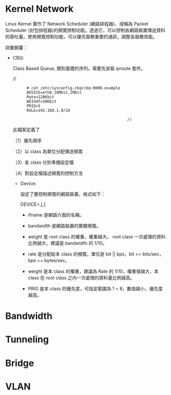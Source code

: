 # Kernel Network

Linux Kernel 實作了 Network Scheduler (網路排程器)、或稱為 Packet Scheduler (封包排程器)的頻寬控制功能。透過它，可以控制各網路裝置傳送資料的吞吐量。使用頻寬控制功能，可以優先服務重要的通訊，調整各服務效能。

詞彙錦囊：

* CBQ:

  Class Based Queue, 類別基礎的序列。需要先安裝 iproute 套件。 
  
     //
     
     
            # cat /etc/sysconfig.cbq/cbq-0000.example
            DEVICE=eth0,10Mbit,1Mbit
            Rate=128Kbit
            WEIGHT=10Kbit
            PRIO=5
            RULE=192.168.1.0/24
            
                                                        //
                                                        
  此檔案定義了
  
  （1）優先順序
  
  （2）以 class 為單位分配傳送頻寬
  
  （3）各 class 分別準備設定檔
  
  （4）對設定檔描述頻寬的控制方法
  
  * Device:
  
    設定了要控制頻寬的網路裝置，格式如下：
    
    DEVICE=<ifname>,<bandwidth>[,<weight>]
  
    * ifname 是網路介面的名稱。
    
    * bandwidth 是網路裝置的實體頻寬。
    
    * weight 是 root class 的權重，權重越大， root class 一次處理的資料比例越大，建議是 bandwidth 的 1/10。
    
    * rate 是分配給本 class 的頻寬，單位是 bit || bps，bit == bits/sec，bps == bytes/sec。
    
    * weight 是本 class 的權重，建議為 Rate 的 1/10，權重值越大，本 class 在 root class 之內一次處理的資料量比例越高。
    
    * PRIO 是本 class 的優先度，可指定範圍為 1 ~ 8，數值越小，優先度越高。

# Bandwidth
   
# Tunneling
   
# Bridge
   
 # VLAN
